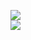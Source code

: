 [![](https://img.shields.io/badge/Made%20With-Github%20Spray-lightgrey.svg?style=for-the-badge&logo=github)](https://github.com/Annihil/github-spray#25044)  
[![](https://i.imgur.com/2DrTn0Z.gif)](https://github.com/Annihil/github-spray)